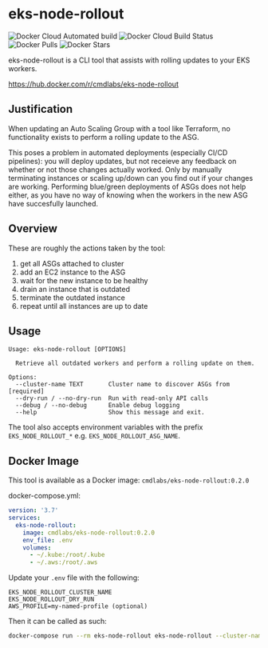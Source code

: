 # eks-node-rollout
![Docker Cloud Automated build](https://img.shields.io/docker/cloud/automated/cmdlabs/eks-node-rollout) ![Docker Cloud Build Status](https://img.shields.io/docker/cloud/build/cmdlabs/eks-node-rollout) ![Docker Pulls](https://img.shields.io/docker/pulls/cmdlabs/eks-node-rollout) ![Docker Stars](https://img.shields.io/docker/stars/cmdlabs/eks-node-rollout)

eks-node-rollout is a CLI tool that assists with rolling updates to your EKS workers.

https://hub.docker.com/r/cmdlabs/eks-node-rollout

## Justification
When updating an Auto Scaling Group with a tool like Terraform, no functionality exists to perform a rolling update to the ASG.

This poses a problem in automated deployments (especially CI/CD pipelines): you will deploy updates, but not receieve any feedback on whether or not those changes actually worked. Only by manually terminating instances or scaling up/down can you find out if your changes are working. Performing blue/green deployments of ASGs does not help either, as you have no way of knowing when the workers in the new ASG have succesfully launched.

## Overview
These are roughly the actions taken by the tool:

  1. get all ASGs attached to cluster
  2. add an EC2 instance to the ASG
  3. wait for the new instance to be healthy
  4. drain an instance that is outdated
  5. terminate the outdated instance
  6. repeat until all instances are up to date

## Usage
```
Usage: eks-node-rollout [OPTIONS]

  Retrieve all outdated workers and perform a rolling update on them.

Options:
  --cluster-name TEXT       Cluster name to discover ASGs from  [required]
  --dry-run / --no-dry-run  Run with read-only API calls
  --debug / --no-debug      Enable debug logging
  --help                    Show this message and exit.
```

The tool also accepts environment variables with the prefix `EKS_NODE_ROLLOUT_*` e.g. `EKS_NODE_ROLLOUT_ASG_NAME`.

## Docker Image
This tool is available as a Docker image: `cmdlabs/eks-node-rollout:0.2.0`

docker-compose.yml:
```yml
version: '3.7'
services:
  eks-node-rollout:
    image: cmdlabs/eks-node-rollout:0.2.0
    env_file: .env
    volumes:
      - ~/.kube:/root/.kube
      - ~/.aws:/root/.aws
```

Update your `.env` file with the following:

```
EKS_NODE_ROLLOUT_CLUSTER_NAME
EKS_NODE_ROLLOUT_DRY_RUN
AWS_PROFILE=my-named-profile (optional)
```

Then it can be called as such:

```bash
docker-compose run --rm eks-node-rollout eks-node-rollout --cluster-name=my-eks-cluster
```

